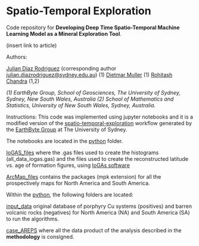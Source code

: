 # Spatio-Temporal Exploration 

Code repository for **Developing Deep Time Spatio-Temporal Machine Learning Model as a Mineral Exploration Tool**.

(insert link to article)

Authors:

[Julian Diaz Rodriguez](https://github.com/geo-julian) (corresponding author julian.diazrodriguez@sydney.edu.au) (1)
[Dietmar Muller](https://github.com/dietmarmuller) (1)
[Rohitash Chandra](https://github.com/rohitash-chandra) (1,2)

*(1) EarthByte Group, School of Geosciences, The University of Sydney, Sydney, New South Wales, Australia*
*(2) School of Mathematics and Statistics, University of New South Wales, Sydney, Australia.*

Instructions:
This code was implemented using jupyter notebooks and it is a modified version of the [spatio-temporal-exploration](https://github.com/EarthByte/spatio-temporal-exploration) workflow generated by the [EarthByte Group](https://github.com/EarthByte) at The University of Sydney. 

The notebooks are located in the [python](https://github.com/geo-julian/spatiotemporal_exploration/tree/main/python) folder.

[IoGAS_files](https://github.com/geo-julian/spatiotemporal_exploration/tree/main/python/IoGAS_files) where the .gas files used to create the histograms (all_data_iogas.gas) and the files used to create the reconstructed latitude vs. age of formation figures, using [IoGAs software](https://reflexnow.com/product/iogas/) 

[ArcMap_files](https://github.com/geo-julian/spatiotemporal_exploration/tree/main/python/ArcMap_files) contains the packages (mpk extension) for all the prospectively maps for North America and South America.

Within the [python](https://github.com/geo-julian/spatiotemporal_exploration/tree/main/python), the following folders are located:

[input_data](https://github.com/geo-julian/spatiotemporal_exploration/tree/main/python/input_data) original database of porphyry Cu systems (positives) and barren volcanic rocks (negatives) for North America (NA) and South America (SA) to run the algorithms.

[case_AREPS](https://github.com/geo-julian/spatiotemporal_exploration/tree/main/python/case_AREPS) where all the data product of the analysis described in the __methodology__ is consigned.






 

